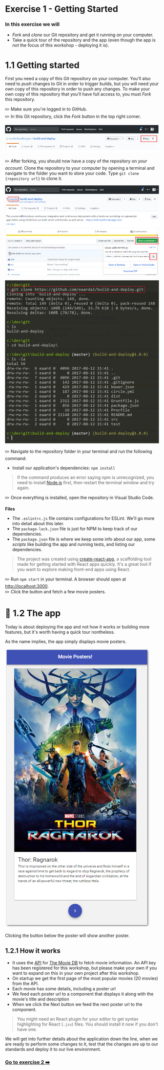 # Exercise 1 - Getting Started

### In this exercise we will

* _Fork_ and _clone_ our Git repository and get it running on your computer.
* Take a quick tour of the repository and the app (even though the app is _not_ the focus of this workshop - deploying it is).

# 1.1 Getting started

First you need a copy of this Git repository on your computer. You'll also need to _push_ changes to Git in order to trigger builds, but you will need your own copy of this repository in order to push any changes. To make your own copy of this repository that you'll have full access to, you must _Fork_ this repository.

:pencil2: Make sure you're logged in to GitHub.  
:pencil2: In this Git repository, click the _Fork_ button in the top right corner.

![img01](./images/img01.png)

:pencil2: After forking, you should now have a copy of the repository on _your account_. Clone the repository to your computer by opening a terminal and navigate to the folder you want to store your code. Type `git clone {repository url}` to clone it.

![img02](./images/img02.png)

![img03](./images/img03.png)

:pencil2: Navigate to the repository folder in your terminal and run the following command:

* Install our application's dependencies: `npm install`

> If the command produces an error saying npm is unrecognized, you need to install [Node.js](https://nodejs.org) first, then restart the terminal window and try again.

:pencil2: Once everything is installed, open the repository in Visual Studio Code.

**Files**

* The `.eslintrc.js` file contains configurations for ESLint. We'll go more into detail about this later.
* The `package-lock.json` file is just for NPM to keep track of our dependencies.
* The `package.json` file is where we keep some info about our app, some _scripts_ like building the app and running tests, and listing our dependencies.

> The project was created using [create-react-app](https://github.com/facebook/create-react-app), a scaffolding tool made for getting started with React apps quickly. It's a great tool if you want to explore making front-end apps using React.

:pencil2: Run `npm start` in your terminal. A browser should open at [http://localhost:3000](http://localhost:3000).  
:pencil2: Click the button and fetch a few movie posters.

# :book: 1.2 The app

Today is about deploying the app and not how it works or building more features, but it's worth having a quick tour nontheless.

As the name implies, the app simply displays movie posters.

![](./images/app01.png)

Clicking the button below the poster will show another poster.

## 1.2.1 How it works

* It uses the [API](https://developers.themoviedb.org/3) for [The Movie DB](https://www.themoviedb.org/) to fetch movie information. An API key has been registered for this workshop, but please make your own if you want to expand on this in your own project after this workshop.
* On startup we get the first page of the most popular movies (20 movies) from the API.
* Each movie has some details, including a poster url
* We feed each poster url to a component that displays it along with the movie's title and description
* When we click the Next button we feed the next poster url to the component.

> You might need an React plugin for your editor to get syntax highlighting for React (`.jsx`) files. You should install it now if you don't have one.

We will get into further details about the application down the line, when we are ready to perform some changes to it, test that the changes are up to our standards and deploy it to our live environment.

### [Go to exercise 2 :arrow_right:](../exercise-2/README.md)
